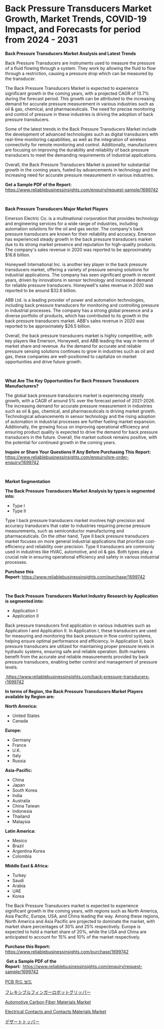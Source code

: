 <p><h1>Back Pressure Transducers Market Growth, Market Trends, COVID-19 Impact, and Forecasts for period from 2024 - 2031</h1></p><p><strong>Back Pressure Transducers Market Analysis and Latest Trends</strong></p>
<p><p>Back Pressure Transducers are instruments used to measure the pressure of a fluid flowing through a system. They work by allowing the fluid to flow through a restriction, causing a pressure drop which can be measured by the transducer.</p><p>The Back Pressure Transducers Market is expected to experience significant growth in the coming years, with a projected CAGR of 13.7% during the forecast period. This growth can be attributed to the increasing demand for accurate pressure measurement in various industries such as oil & gas, chemical, and pharmaceuticals. The need for precise monitoring and control of pressure in these industries is driving the adoption of back pressure transducers.</p><p>Some of the latest trends in the Back Pressure Transducers Market include the development of advanced technologies such as digital transducers with real-time monitoring capabilities, as well as the integration of wireless connectivity for remote monitoring and control. Additionally, manufacturers are focusing on improving the durability and reliability of back pressure transducers to meet the demanding requirements of industrial applications.</p><p>Overall, the Back Pressure Transducers Market is poised for substantial growth in the coming years, fueled by advancements in technology and the increasing need for accurate pressure measurement in various industries.</p></p>
<p><strong>Get a Sample PDF of the Report:&nbsp;</strong> <a href="https://www.reliablebusinessinsights.com/enquiry/request-sample/1699742">https://www.reliablebusinessinsights.com/enquiry/request-sample/1699742</a></p>
<p>&nbsp;</p>
<p><strong>Back Pressure Transducers Major Market Players</strong></p>
<p><p>Emerson Electric Co. is a multinational corporation that provides technology and engineering services for a wide range of industries, including automation solutions for the oil and gas sector. The company's back pressure transducers are known for their reliability and accuracy. Emerson has experienced steady growth in the back pressure transducers market due to its strong market presence and reputation for high-quality products. The company's sales revenue in 2020 was reported to be approximately $16.8 billion.</p><p>Honeywell International Inc. is another key player in the back pressure transducers market, offering a variety of pressure sensing solutions for industrial applications. The company has seen significant growth in recent years, driven by innovations in sensor technology and increased demand for reliable pressure transducers. Honeywell's sales revenue in 2020 was reported to be around $32.6 billion.</p><p>ABB Ltd. is a leading provider of power and automation technologies, including back pressure transducers for monitoring and controlling pressure in industrial processes. The company has a strong global presence and a diverse portfolio of products, which has contributed to its growth in the back pressure transducers market. ABB's sales revenue in 2020 was reported to be approximately $26.5 billion.</p><p>Overall, the back pressure transducers market is highly competitive, with key players like Emerson, Honeywell, and ABB leading the way in terms of market share and revenue. As the demand for accurate and reliable pressure sensing solutions continues to grow in industries such as oil and gas, these companies are well-positioned to capitalize on market opportunities and drive future growth.</p></p>
<p>&nbsp;</p>
<p><strong>What Are The Key Opportunities For Back Pressure Transducers Manufacturers?</strong></p>
<p><p>The global back pressure transducers market is experiencing steady growth, with a CAGR of around 5% over the forecast period of 2021-2026. The increasing demand for accurate pressure measurement in industries such as oil & gas, chemical, and pharmaceuticals is driving market growth. Technological advancements in sensor technology and the rising adoption of automation in industrial processes are further fueling market expansion. Additionally, the growing focus on improving operational efficiency and ensuring product quality is expected to drive the demand for back pressure transducers in the future. Overall, the market outlook remains positive, with the potential for continued growth in the coming years.</p></p>
<p><strong>Inquire or Share Your Questions If Any Before Purchasing This Report:</strong> <a href="https://www.reliablebusinessinsights.com/enquiry/pre-order-enquiry/1699742">https://www.reliablebusinessinsights.com/enquiry/pre-order-enquiry/1699742</a></p>
<p>&nbsp;</p>
<p><strong>Market Segmentation</strong></p>
<p><strong>The Back Pressure Transducers Market Analysis by types is segmented into:</strong></p>
<p><ul><li>Type I</li><li>Type II</li></ul></p>
<p><p>Type I back pressure transducers market involves high precision and accuracy transducers that cater to industries requiring precise pressure measurements, such as semiconductor manufacturing and pharmaceuticals. On the other hand, Type II back pressure transducers market focuses on more general industrial applications that prioritize cost-efficiency and reliability over precision. Type II transducers are commonly used in industries like HVAC, automotive, and oil & gas. Both types play a crucial role in ensuring operational efficiency and safety in various industrial processes.</p></p>
<p><strong>Purchase this Report:&nbsp;</strong><a href="https://www.reliablebusinessinsights.com/purchase/1699742">https://www.reliablebusinessinsights.com/purchase/1699742</a></p>
<p>&nbsp;</p>
<p><strong>The Back Pressure Transducers Market Industry Research by Application is segmented into:</strong></p>
<p><ul><li>Application I</li><li>Application II</li></ul></p>
<p><p>Back pressure transducers find application in various industries such as Application I and Application II. In Application I, these transducers are used for measuring and monitoring the back pressure in flow control systems, helping ensure optimal performance and efficiency. In Application II, back pressure transducers are utilized for maintaining proper pressure levels in hydraulic systems, ensuring safe and reliable operation. Both markets benefit from the accurate and reliable measurements provided by back pressure transducers, enabling better control and management of pressure levels.</p></p>
<p><a href="https://www.reliablebusinessinsights.com/back-pressure-transducers-r1699742">&nbsp;https://www.reliablebusinessinsights.com/back-pressure-transducers-r1699742</a></p>
<p><strong>In terms of Region, the Back Pressure Transducers Market Players available by Region are:</strong></p>
<p>
    <p> <strong> North America: </strong>
        <ul>
            <li>United States</li>
            <li>Canada</li>
        </ul>
        </p> 
    <p> <strong> Europe: </strong>
        <ul>
            <li>Germany</li>
            <li>France</li>
            <li>U.K.</li>
            <li>Italy</li>
            <li>Russia</li>
        </ul>
        </p> 
    <p> <strong> Asia-Pacific: </strong>
        <ul>
            <li>China</li>
            <li>Japan</li>
            <li>South Korea</li>
            <li>India</li>
            <li>Australia</li>
            <li>China Taiwan</li>
            <li>Indonesia</li>
            <li>Thailand</li>
            <li>Malaysia</li>
        </ul>
        </p> 
    <p> <strong> Latin America: </strong>
        <ul>
            <li>Mexico</li>
            <li>Brazil</li>
            <li>Argentina Korea</li>
            <li>Colombia</li>
        </ul>
        </p> 
    <p> <strong> Middle East & Africa: </strong>
        <ul>
            <li>Turkey</li>
            <li>Saudi</li>
            <li>Arabia</li>
            <li>UAE</li>
            <li>Korea</li>
        </ul>
    </p>
    </p>
<p><p>The Back Pressure Transducers market is expected to experience significant growth in the coming years, with regions such as North America, Asia Pacific, Europe, USA, and China leading the way. Among these regions, North America and Asia Pacific are projected to dominate the market, with market share percentages of 30% and 25% respectively. Europe is expected to hold a market share of 20%, while the USA and China are anticipated to account for 15% and 10% of the market respectively.</p></p>
<p><strong>Purchase this Report: </strong><a href="https://www.reliablebusinessinsights.com/purchase/1699742">https://www.reliablebusinessinsights.com/purchase/1699742</a></p>
<p>&nbsp;<strong>Get a Sample PDF of the Report:&nbsp;&nbsp;</strong><a href="https://www.reliablebusinessinsights.com/enquiry/request-sample/1699742">https://www.reliablebusinessinsights.com/enquiry/request-sample/1699742</a></p>
<p><strong></strong></p>
<p><p><a href="https://github.com/TobyKub4685/Market-Research-Report-List-2/blob/main/6797739109146.md">PCB 하드 보드</a></p><p><a href="https://github.com/xtkhtofdt934839/Market-Research-Report-List-2/blob/main/1855322123833.md">フレキシブルフィンガーロボットグリッパー</a></p><p><a href="https://github.com/angeliabkratze/Market-Research-Report-List-1/blob/main/automotive-carbon-fiber-materials-market.md">Automotive Carbon Fiber Materials Market</a></p><p><a href="https://github.com/Angelnienowdseej3e45z3p8c/Market-Research-Report-List-2/blob/main/electrical-contacts-and-contacts-materials-market.md">Electrical Contacts and Contacts Materials Market</a></p><p><a href="https://github.com/sghwr779811674/Market-Research-Report-List-2/blob/main/2384456124682.md">デザートトッパー</a></p></p>